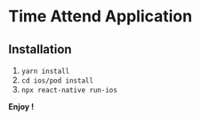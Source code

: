 # Time Attend Application

## Installation
1. `yarn install`
2. `cd ios/pod install`
3. `npx react-native run-ios`

<b>Enjoy !</b>
